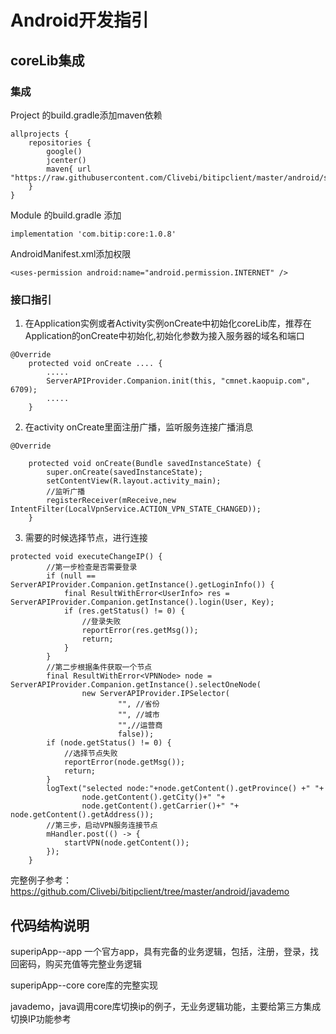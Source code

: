 
# Android开发指引  

## coreLib集成   
### 集成
Project 的build.gradle添加maven依赖  

```
allprojects {  
    repositories {  
        google()  
        jcenter()  
        maven{ url "https://raw.githubusercontent.com/Clivebi/bitipclient/master/android/superipApp/core/maven"}  
    }  
}
```

Module 的build.gradle  添加  

`implementation 'com.bitip:core:1.0.8'`

AndroidManifest.xml添加权限    

`<uses-permission android:name="android.permission.INTERNET" />`

### 接口指引
1. 在Application实例或者Activity实例onCreate中初始化coreLib库，推荐在Application的onCreate中初始化,初始化参数为接入服务器的域名和端口  
```
@Override
    protected void onCreate .... {
        .....
        ServerAPIProvider.Companion.init(this, "cmnet.kaopuip.com", 6709);
        .....
    }
```
2. 在activity onCreate里面注册广播，监听服务连接广播消息
```
@Override

    protected void onCreate(Bundle savedInstanceState) {
        super.onCreate(savedInstanceState);
        setContentView(R.layout.activity_main);
        //监听广播
        registerReceiver(mReceive,new IntentFilter(LocalVpnService.ACTION_VPN_STATE_CHANGED));
    }
```
3. 需要的时候选择节点，进行连接
```
protected void executeChangeIP() {
        //第一步检查是否需要登录  
        if (null == ServerAPIProvider.Companion.getInstance().getLoginInfo()) {
            final ResultWithError<UserInfo> res = ServerAPIProvider.Companion.getInstance().login(User, Key);
            if (res.getStatus() != 0) {
                //登录失败
                reportError(res.getMsg());
                return;
            }
        }
        //第二步根据条件获取一个节点
        final ResultWithError<VPNNode> node = ServerAPIProvider.Companion.getInstance().selectOneNode(
                new ServerAPIProvider.IPSelector(
                        "", //省份
                        "", //城市
                        "",//运营商
                        false));
        if (node.getStatus() != 0) {
            //选择节点失败
            reportError(node.getMsg());
            return;
        }
        logText("selected node:"+node.getContent().getProvince() +" "+
                node.getContent().getCity()+" "+
                node.getContent().getCarrier()+" "+ node.getContent().getAddress());
        //第三步，启动VPN服务连接节点
        mHandler.post(() -> {
            startVPN(node.getContent());
        });
    }
```
完整例子参考：https://github.com/Clivebi/bitipclient/tree/master/android/javademo  


## 代码结构说明  
superipApp--app 
一个官方app，具有完备的业务逻辑，包括，注册，登录，找回密码，购买充值等完整业务逻辑  

superipApp--core 
core库的完整实现

javademo，java调用core库切换ip的例子，无业务逻辑功能，主要给第三方集成切换IP功能参考   
